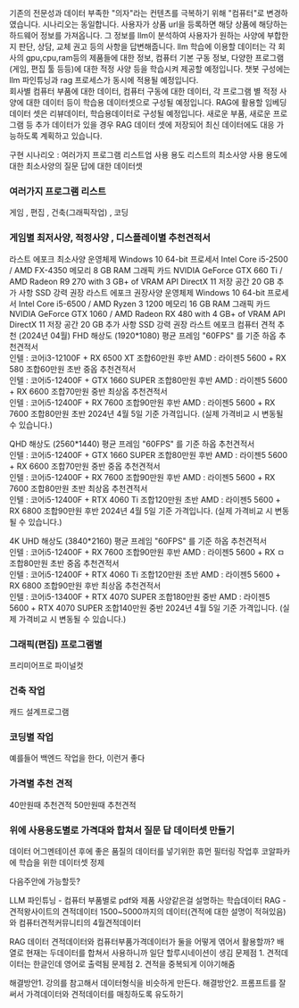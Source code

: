 
기존의 전문성과 데이터 부족한 "의자"라는 컨텐츠를 극복하기 위해 "컴퓨터"로 변경하였습니다. 시나리오는 동일합니다. 사용자가 상품 url을 등록하면 해당 상품에 해당하는 하드웨어 정보를 가져옵니다. 그 정보를 llm이 분석하여 사용자가 원하는 사양에 부합한지 판단, 상담, 교체 권고 등의 사항을 답변해줍니다. llm 학습에 이용할 데이터는 각 회사의 gpu,cpu,ram등의 제품들에 대한 정보, 컴퓨터 기본 구동 정보, 다양한 프로그램(게임, 편집 툴 등등)에 대한 적정 사양 등을 학습시켜 제공할 예정입니다. 챗봇 구성에는 llm 파인튜닝과 rag 프로세스가 동시에 적용될 예정입니다.  
회사별 컴퓨터 부품에 대한 데이터, 컴퓨터 구동에 대한 데이터, 각 프로그램 별 적정 사양에 대한 데이터 등이 학습용 데이터셋으로 구성될 예정입니다. RAG에 활용할 임베딩 데이터 셋은 리뷰데이터, 학습용데이터로 구성될 예정입니다. 새로운 부품, 새로운 프로그램 등 추가 데이터가 있을 경우 RAG 데이터 셋에 저장되어 최신 데이터에도 대응 가능하도록 계획하고 있습니다.

구현 시나리오 : 
여러가지 프로그램 리스트업 
사용 용도 리스트의 최소사양
사용 용도에 대한 최소사양의 질문 답에 대한 데이터셋


### 여러가지 프로그램 리스트
게임 , 편집 , 건축(그래픽작업) , 코딩

### 게임별 최저사양, 적정사양 , 디스플레이별 추천견적서 

라스트 에포크 최소사양
운영체제 Windows 10 64-bit
프로세서 Intel Core i5-2500 / AMD FX-4350
메모리 8 GB RAM
그래픽 카드 NVIDIA GeForce GTX 660 Ti / AMD Radeon R9 270 with 3 GB+ of VRAM
API DirectX 11
저장 공간 20 GB
추가 사항 SSD 강력 권장
라스트 에포크 권장사양
운영체제 Windows 10 64-bit
프로세서 Intel Core i5-6500 / AMD Ryzen 3 1200
메모리 16 GB RAM
그래픽 카드 NVIDIA GeForce GTX 1060 / AMD Radeon RX 480 with 4 GB+ of VRAM
API DirectX 11
저장 공간 20 GB
추가 사항 SSD 강력 권장
라스트 에포크 컴퓨터 견적 추천 (2024년 04월)
FHD 해상도 (1920*1080) 평균 프레임 "60FPS" 를 기준
하옵 추천견적서	
인텔 : 코어i3-12100F + RX 6500 XT 조합60만원 후반
AMD : 라이젠5 5600 + RX 580 조합60만원 초반
중옵 추천견적서	
인텔 : 코어i5-12400F + GTX 1660 SUPER 조합80만원 후반
AMD : 라이젠5 5600 + RX 6600 조합70만원 중반
최상옵 추천견적서	
인텔 : 코어i5-12400F + RX 7600 조합90만원 후반
AMD : 라이젠5 5600 + RX 7600 조합80만원 초반
2024년 4월 5일 기준 가격입니다. (실제 가격비교 시 변동될 수 있습니다.)

QHD 해상도 (2560*1440) 평균 프레임 "60FPS" 를 기준
하옵 추천견적서	
인텔 : 코어i5-12400F + GTX 1660 SUPER 조합80만원 후반
AMD : 라이젠5 5600 + RX 6600 조합70만원 중반
중옵 추천견적서	
인텔 : 코어i5-12400F + RX 7600 조합90만원 후반
AMD : 라이젠5 5600 + RX 7600 조합80만원 초반
최상옵 추천견적서	
인텔 : 코어i5-12400F + RTX 4060 Ti 조합120만원 초반
AMD : 라이젠5 5600 + RX 6800 조합90만원 후반
2024년 4월 5일 기준 가격입니다. (실제 가격비교 시 변동될 수 있습니다.)

4K UHD 해상도 (3840*2160) 평균 프레임 "60FPS" 를 기준
하옵 추천견적서	
인텔 : 코어i5-12400F + RX 7600 조합90만원 후반
AMD : 라이젠5 5600 + RX ㅁ 조합80만원 초반
중옵 추천견적서	
인텔 : 코어i5-12400F + RTX 4060 Ti 조합120만원 초반
AMD : 라이젠5 5600 + RX 6800 조합90만원 후반
최상옵 추천견적서	
인텔 : 코어i5-13400F + RTX 4070 SUPER 조합180만원 중반
AMD : 라이젠5 5600 + RTX 4070 SUPER 조합140만원 중반
2024년 4월 5일 기준 가격입니다. (실제 가격비교 시 변동될 수 있습니다.)




### 그래픽(편집) 프로그램별 
프리미어프로
파이널컷


### 건축 작업 
캐드
설계프로그램

### 코딩별 작업
예를들어 백엔드 작업을 한다, 이런거 좋다

### 가격별 추천 견적 
40만원때 추천견적
50만원때 추천견적


### 위에 사용용도별로 가격대와 합쳐서 질문 답 데이터셋 만들기



데이터 어그멘테이션 후에 
좋은 품질의 데이터를 넣기위한 휴먼 필터링 작업후
코알파카에 학습을 위한 데이터셋 정제

다음주안에 가능할듯?









LLM 파인튜닝 - 컴퓨터 부품별로 pdf와 제품 사양같은걸 설명하는 학습데이터 
RAG - 견적왕사이트의 견적데이터 1500~5000까지의 데이터(견적에 대한 설명이 적혀있음)와 컴퓨터견적커뮤니티의 4월견적데이터 





RAG 데이터 견적데이터와 컴퓨터부품가격데이터가 둘을 어떻게 엮어서 활용할까?
배열로 현재는 두데이터를 합쳐서 사용하니까 일단 할루시네이션이 생김
문제점 1. 견적데이터는 한글인데 영어로 출력됨
문제점 2. 견적을 중복되게 이야기해줌

해결방안1.  강의를 참고해서 데이터형식을 비슷하게 만든다.
해결방안2.  프롬프트를 잘써서 가격데이터와 견적데이터를 매칭하도록 유도하기
